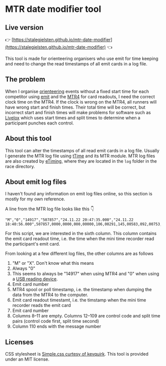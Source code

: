 # MTR date modifier tool

## Live version

👉 [https://stalegjelsten.github.io/mtr-date-modifier](https://stalegjelsten.github.io/mtr-date-modifier) 👈

This tool is made for orienteering organisers who use emit for time keeping and need to change the read timestamps of all emit cards in a log file.

## The problem

When I organise [orienteering](https://en.wikipedia.org/wiki/Orienteering) events without a fixed start time for each competitor using [emit](https://emit.no/en/) and the [MTR4](https://emit.no/support-base/emit-mini-time-recorder-mtr4/) for card readouts, I need the correct clock time on the MTR4. If the clock is wrong on the MTR4, all runners will have wrong start and finish times. Their total time will be correct, but incorrect start and finish times will make problems for software such as [Livelox](https://livelox.com/) which uses start times and split times to determine when a participant punches each control.

## About this tool

This tool can alter the timestamps of all read emit cards in a log file. Usually I generate the MTR log file using [tTime](https://ttime.matthey.no/) and its MTR module. MTR log files are also created by [eTiming](http://www.eqtiming.no/downloads/), where they are located in the `log` folder in the race directory.

## About emit log files

I haven't found any information on emit log files online, so this section is mostly for my own reference.

A line from the MTR log file looks like this 👇

```output
"M","0","14917","507857","24.11.22 20:47:35.000","24.11.22 18:40:56.000",507857,0000,0000,000,00000,106,00291,145,00583,092,00753,139,00983,143,02101,119,02225,100,02320,250,02560,000,00000,000,00000,000,00000,000,00000,000,00000,000,00000,000,00000,000,00000,000,00000,000,00000,000,00000,000,00000,000,00000,000,00000,000,00000,000,00000,000,00000,000,00000,000,00000,000,00000,000,00000,000,00000,000,00000,000,00000,000,00000,000,00000,000,00000,000,00000,000,00000,000,00000,000,00000,000,00000,000,00000,000,00000,000,00000,000,00000,000,00000,000,00000,000,00000,000,00000,000,00000,0006402
```

For this script, we are interested in the sixth column. This column contains the emit card readout time, i.e. the time when the mini time recorder read the participant's emit card.

From looking at a few different log files, the other columns are as follows

1. "M" or "X". Don't know what this means
2. Always "0"
3. This seems to always be "14917" when using MTR4 and "0" when using a [USB reading device](https://emit.no/en/nettbutikk/avlesningsenhet-usb/).
4. Emit card number
5. MTR4 spool or poll timestamp, i.e. the timestamp when dumping the data from the MTR4 to the computer.
6. Emit card readout timestamt, i.e. the timstamp when the mini time recorder reads the emit card
7. Emit card number
8. Columns 8–11 are empty. Columns 12–109 are control code and split time pairs (control code first, split time second)
9. Column 110 ends with the message number

## Licenses

CSS stylesheet is [Simple.css curtesy of kevquirk](https://github.com/kevquirk/simple.css). This tool is provided under an MIT license.
